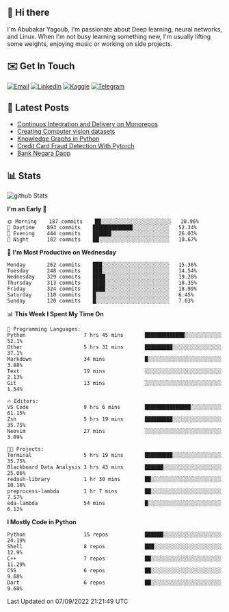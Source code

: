 ## 👋 Hi there

I'm Abubakar Yagoub, I'm passionate about Deep learning, neural networks, and
Linux. When I'm not busy learning something new, I'm usually lifting some
weights, enjoying music or working on side projects.

## ✉️ Get In Touch

[![Email](https://img.shields.io/badge/Email-f1f1f1?style=for-the-badge&logo=gmail&logoColor=0f111a)](mailto:git@blacksuan19.dev)
[![LinkedIn](https://img.shields.io/badge/LinkedIn-0077B5?style=for-the-badge&logo=linkedin&logoColor=white)](https://www.linkedin.com/in/blacksuan19/)
[![Kaggle](https://img.shields.io/badge/Kaggle-5acfff?style=for-the-badge&logo=kaggle&logoColor=white)](http://kaggle.com/abubakaryagob/)
[![Telegram](https://img.shields.io/badge/Telegram-2CA5E0?style=for-the-badge&logo=telegram&logoColor=white)](https://t.me/blacksuan19)

## 📩 Latest Posts

<!-- BLOG-POST-LIST:START -->
- [Continuos Integration and Delivery on Monorepos](http://blacksuan19.dev/blog/github-actions-monorepos/)
- [Creating Computer vision datasets](http://blacksuan19.dev/blog/creating-datasets/)
- [Knowledge Graphs in Python](http://blacksuan19.dev/projects/Knowledge_Graphs/)
- [Credit Card Fraud Detection With Pytorch](http://blacksuan19.dev/projects/credit-card-fraud-detection-with-pytorch/)
- [Bank Negara Dapp](http://blacksuan19.dev/projects/bank-negara/)
<!-- BLOG-POST-LIST:END -->

## 📊 Stats

![github Stats](https://github-readme-stats.vercel.app/api?username=blacksuan19&theme=github_dark&show_icons=true&count_private=true&custom_title=Github%20Stats&hide_border=true)

<!--START_SECTION:waka-->
**I'm an Early 🐤** 

```text
🌞 Morning    187 commits    ██░░░░░░░░░░░░░░░░░░░░░░░   10.96% 
🌆 Daytime    893 commits    █████████████░░░░░░░░░░░░   52.34% 
🌃 Evening    444 commits    ██████░░░░░░░░░░░░░░░░░░░   26.03% 
🌙 Night      182 commits    ██░░░░░░░░░░░░░░░░░░░░░░░   10.67%

```
📅 **I'm Most Productive on Wednesday** 

```text
Monday       262 commits    ███░░░░░░░░░░░░░░░░░░░░░░   15.36% 
Tuesday      248 commits    ███░░░░░░░░░░░░░░░░░░░░░░   14.54% 
Wednesday    329 commits    ████░░░░░░░░░░░░░░░░░░░░░   19.28% 
Thursday     313 commits    ████░░░░░░░░░░░░░░░░░░░░░   18.35% 
Friday       324 commits    ████░░░░░░░░░░░░░░░░░░░░░   18.99% 
Saturday     110 commits    █░░░░░░░░░░░░░░░░░░░░░░░░   6.45% 
Sunday       120 commits    █░░░░░░░░░░░░░░░░░░░░░░░░   7.03%

```


📊 **This Week I Spent My Time On** 

```text
💬 Programming Languages: 
Python                   7 hrs 45 mins       █████████████░░░░░░░░░░░░   52.1% 
Other                    5 hrs 31 mins       █████████░░░░░░░░░░░░░░░░   37.1% 
Markdown                 34 mins             █░░░░░░░░░░░░░░░░░░░░░░░░   3.88% 
Text                     19 mins             ░░░░░░░░░░░░░░░░░░░░░░░░░   2.13% 
Git                      13 mins             ░░░░░░░░░░░░░░░░░░░░░░░░░   1.54%

🔥 Editors: 
VS Code                  9 hrs 6 mins        ███████████████░░░░░░░░░░   61.15% 
Zsh                      5 hrs 19 mins       █████████░░░░░░░░░░░░░░░░   35.75% 
Neovim                   27 mins             ░░░░░░░░░░░░░░░░░░░░░░░░░   3.09%

🐱‍💻 Projects: 
Terminal                 5 hrs 19 mins       █████████░░░░░░░░░░░░░░░░   35.75% 
Blackboard Data Analysis 3 hrs 43 mins       ██████░░░░░░░░░░░░░░░░░░░   25.06% 
redash-library           1 hr 30 mins        ██░░░░░░░░░░░░░░░░░░░░░░░   10.16% 
preprocess-lambda        1 hr 7 mins         ██░░░░░░░░░░░░░░░░░░░░░░░   7.57% 
eda-lambda               54 mins             █░░░░░░░░░░░░░░░░░░░░░░░░   6.12%

```

**I Mostly Code in Python** 

```text
Python                   15 repos            ██████░░░░░░░░░░░░░░░░░░░   24.19% 
Shell                    8 repos             ███░░░░░░░░░░░░░░░░░░░░░░   12.9% 
C++                      7 repos             ██░░░░░░░░░░░░░░░░░░░░░░░   11.29% 
CSS                      6 repos             ██░░░░░░░░░░░░░░░░░░░░░░░   9.68% 
Dart                     6 repos             ██░░░░░░░░░░░░░░░░░░░░░░░   9.68%

```



 Last Updated on 07/09/2022 21:21:49 UTC
<!--END_SECTION:waka-->
